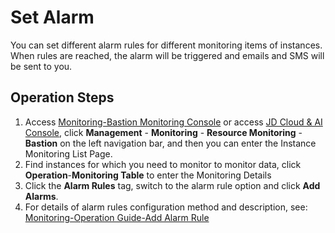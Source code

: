 # Set Alarm
You can set different alarm rules for different monitoring items of instances. When rules are reached, the alarm will be triggered and emails and SMS will be sent to you.

## Operation Steps
1. Access [Monitoring-Bastion Monitoring Console](https://cms-console.jdcloud.com/monitor/resource/auto/bastion) or access [JD Cloud & AI Console](https://console.jdcloud.com/), click **Management** - **Monitoring** - **Resource Monitoring** - **Bastion** on the left navigation bar, and then you can enter the Instance Monitoring List Page.
2. Find instances for which you need to monitor to monitor data, click **Operation**-**Monitoring Table** to enter the Monitoring Details
3. Click the **Alarm Rules** tag, switch to the alarm rule option and click **Add Alarms**.
4. For details of alarm rules configuration method and description, see: [Monitoring-Operation Guide-Add Alarm Rule](https://docs.jdcloud.com/en/monitoring/add-rule)

